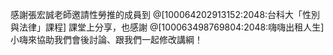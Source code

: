 ---
---
感謝張宏誠老師邀請性勞推的成員到 @[100064202913152:2048:台科大「性別與法律」課程] 課堂上分享，也感謝 @[100063498769804:2048:嗨嗨出租人生] 小嗨來協助我們會後討論、跟我們一起修改講綱！